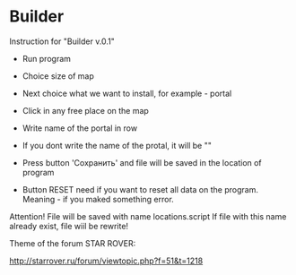 # Builder
   Instruction for "Builder v.0.1" 


- Run program
- Choice size of map



- Next choice what we want to install, for example - portal
- Click in any free place on the map
- Write name of the portal in row
- If you dont write the name of the protal, it will be ""
- Press button 'Сохранить' and file will be saved in the location of program 


- Button RESET need if you want to reset all data on the program. Meaning - if you maked something error.

Attention! File will be saved with name locations.script
If file with this name already exist, file wiil be rewrite!

Theme of the forum STAR ROVER:

http://starrover.ru/forum/viewtopic.php?f=51&t=1218

